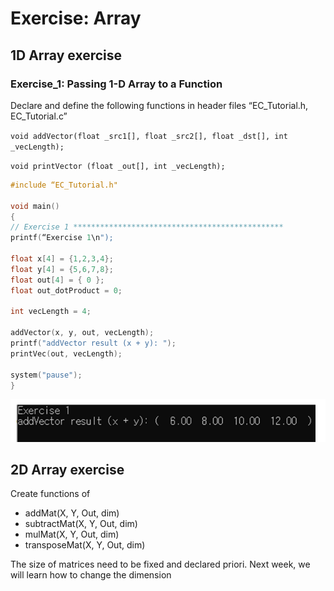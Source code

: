 # Exercise: Array

## 1D Array exercise

### Exercise\_1: Passing 1-D Array to a Function

Declare and define the following functions in header files “EC\_Tutorial.h, EC\_Tutorial.c”

`void addVector(float _src1[], float _src2[], float _dst[], int _vecLength);` 

`void printVector (float _out[], int _vecLength);`

```cpp
#include “EC_Tutorial.h"

void main() 
{
// Exercise 1 ***********************************************
printf(“Exercise 1\n");

float x[4] = {1,2,3,4};
float y[4] = {5,6,7,8};
float out[4] = { 0 };
float out_dotProduct = 0;

int vecLength = 4;

addVector(x, y, out, vecLength);
printf("addVector result (x + y): ");
printVec(out, vecLength);

system("pause");
}

```

![Exercise\_1 result](../../../.gitbook/assets/image%20%2867%29.png)

## 2D Array exercise

Create functions of

* addMat\(X, Y, Out, dim\)
* subtractMat\(X, Y, Out, dim\)
* mulMat\(X, Y, Out, dim\)
* transposeMat\(X, Y, Out, dim\)

The size of matrices need to be fixed and declared priori. Next week, we will learn how to change the dimension

### 

